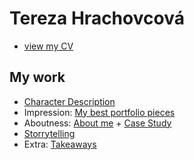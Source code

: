 # Tereza Hrachovcová
- [view my CV](04_resume/index.md)
## My work
- [Character Description](01_character_and_description/index.md)
- Impression: [My best portfolio pieces](02_impression/index.md)
- Aboutness: [About me](03_aboutness/index.md) + [Case Study](03_aboutness/case_study.md)
- [Storrytelling](https://app.milanote.com/1MRgy31CTrGO17?p=l1nEspf3ZOJ)
- Extra: [Takeaways](07_takeaways/index.md)
